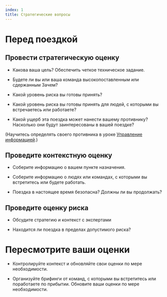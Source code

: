 ```yaml
---
index: 1
title: Стратегические вопросы
---
```

# Перед поездкой

## Провести стратегическую оценку

*   Какова ваша цель? Обеспечить четкое техническое задание.

*   Будете ли вы или ваша команда высокопоставленным или сдержанным Зачем?

*   Какой уровень риска вы готовы принять?

*   Какой уровень риска вы готовы принять для людей, с которыми вы встречаетесь или работаете?

*   Какой ущерб эта поездка может нанести вашему противнику? Насколько они будут заинтересованы в вашей поездке?

(Научитесь определять своего противника в уроке [Управление информацией](umbrella://information/managing-information).)

## Проведите контекстную оценку

*   Соберите информацию о вашем пункте назначения.

*   Соберите информацию о людях или командах, с которыми вы встретитесь или будете работать.

*   Поездка в настоящее время безопасна? Должны ли вы продолжать?

## Проведите оценку риска

*   Обсудите стратегию и контекст с экспертами

*   Находится ли поездка в пределах допустимого риска?

# Пересмотрите ваши оценки

*   Контролируйте контекст и обновляйте свои оценки по мере необходимости.

*   Организуйте брифинги от команд, с которыми вы встретитесь или поработаете по прибытии. Обновите ваши оценки по мере необходимости.